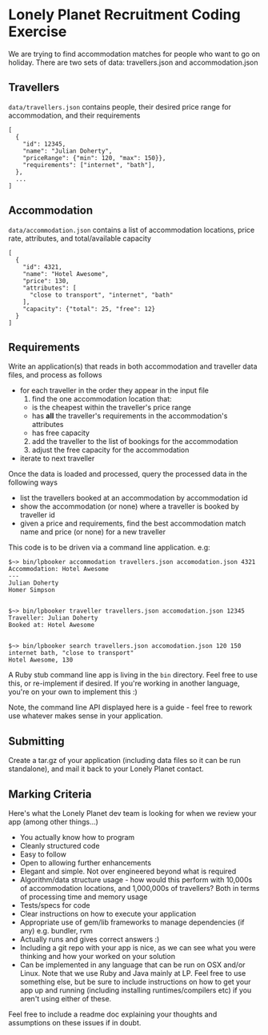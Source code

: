 Lonely Planet Recruitment Coding Exercise
=========================================

We are trying to find accommodation matches for people who want to go on holiday. There are two sets of data: travellers.json and accommodation.json

Travellers
----------

`data/travellers.json` contains people, their desired price range for accommodation, and their requirements

    [
      {
        "id": 12345,
        "name": "Julian Doherty",
        "priceRange": {"min": 120, "max": 150}},
        "requirements": ["internet", "bath"],
      },
      ...
    ]
    
Accommodation
------------
    
`data/accommodation.json` contains a list of accommodation locations, price rate, attributes, and total/available capacity

    [
      {
        "id": 4321,
        "name": "Hotel Awesome",
        "price": 130,
        "attributes": [
          "close to transport", "internet", "bath"
        ],
        "capacity": {"total": 25, "free": 12}
      }
    ]

Requirements
------------

Write an application(s) that reads in both accommodation and traveller data files, and process as follows

  * for each traveller in the order they appear in the input file
    1. find the one accommodation location that:
      * is the cheapest within the traveller's price range
      * has **all** the traveller's requirements in the accommodation's attributes
      * has free capacity
    2. add the traveller to the list of bookings for the accommodation
    3. adjust the free capacity for the accommodation
  * iterate to next traveller

Once the data is loaded and processed, query the processed data in the following ways
  
  * list the travellers booked at an accommodation by accommodation id
  * show the accommodation (or none) where a traveller is booked by traveller id
  * given a price and requirements, find the best accommodation match name and price (or none) for a new traveller

This code is to be driven via a command line application. e.g:
        
    $~> bin/lpbooker accommodation travellers.json accomodation.json 4321
    Accommodation: Hotel Awesome
    ---
    Julian Doherty
    Homer Simpson
    
    
    $~> bin/lpbooker traveller travellers.json accomodation.json 12345
    Traveller: Julian Doherty
    Booked at: Hotel Awesome
    
    
    $~> bin/lpbooker search travellers.json accomodation.json 120 150 internet bath, "close to transport"
    Hotel Awesome, 130
    
    
A Ruby stub command line app is living in the `bin` directory. Feel free to use this, or re-implement if desired. If you're working in another language, you're on your own to implement this :)

Note, the command line API displayed here is a guide - feel free to rework use whatever makes sense in your application.

Submitting
----------
Create a tar.gz of your application (including data files so it can be run standalone), and mail it back to your Lonely Planet contact.

Marking Criteria
----------------
Here's what the Lonely Planet dev team is looking for when we review your app (among other things...)

- You actually know how to program
- Cleanly structured code
- Easy to follow
- Open to allowing further enhancements
- Elegant and simple. Not over engineered beyond what is required
- Algorithm/data structure usage - how would this perform with 10,000s of accommodation locations, and 1,000,000s of travellers? Both in terms of processing time and memory usage
- Tests/specs for code
- Clear instructions on how to execute your application
- Appropriate use of gem/lib frameworks to manage dependencies (if any) e.g. bundler, rvm
- Actually runs and gives correct answers :)
- Including a git repo with your app is nice, as we can see what you were thinking and how your worked on your solution
- Can be implemented in any language that can be run on OSX and/or Linux. Note that we use Ruby and Java mainly at LP. Feel free to use something else, but be sure to include instructions on how to get your app up and running (including installing runtimes/compilers etc) if you aren't using either of these.

Feel free to include a readme doc explaining your thoughts and assumptions on these issues if in doubt.